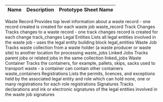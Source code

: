 |Name              |Description                                    |Prototype Sheet Name       |
|------------------|:---------------------------------------------:|--------------------------:|

Waste Record
Provides top level information about a waste record - one record created is created for each waste job
waste_record
Track Changes
Tracks changes to a waste record - one track changes record is created for each change
track_changes
Legal Entities
Lists all legal entities involved in the waste job - uses the legal entity building block
legal_entities
Waste Job
Tracks waste collection from a waste holder (a waste producer or waste site) to another location for processing
waste_jobs
Linked Jobs
Tracks parent jobs or related jobs in the same collection
linked_jobs
Waste Container
Tracks the containers, for example, pallets, skips, sacks used to transport waste - a container can contain other containers
waste_containers
Registrations
Lists the permits, licences, and exceptions held by the associated legal entity and role which can hold none, one or many registrations for each role
registrations
Signatures
Tracks declarations and ink or electronic signatures of the legal entities involved in the waste job
signatures
